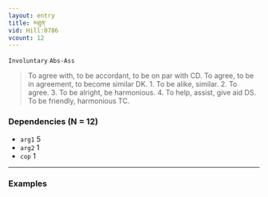 ```yaml
---
layout: entry
title: མཐུན་
vid: Hill:0786
vcount: 12
---
```

`Involuntary` `Abs-Ass`
> To agree with, to be accordant, to be on par with CD\.
 To agree, to be in agreement, to become similar DK\.
 1\.
 To be alike, similar\.
 2\.
 To agree\.
 3\.
 To be alright, be harmonious\.
 4\.
 To help, assist, give aid DS\.
 To be friendly, harmonious TC\.

### Dependencies (N = 12)
* `arg1` 5
* `arg2` 1
* `cop` 1

---

### Examples



